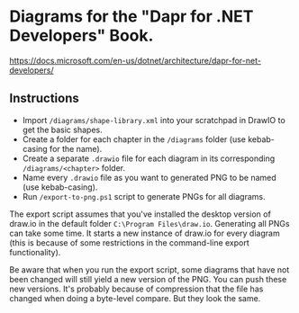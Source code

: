 # Diagrams for the "Dapr for .NET Developers" Book.

https://docs.microsoft.com/en-us/dotnet/architecture/dapr-for-net-developers/

## Instructions

- Import `/diagrams/shape-library.xml` into your scratchpad in DrawIO to get the basic shapes.
- Create a folder for each chapter in the `/diagrams` folder (use kebab-casing for the name).
- Create a separate `.drawio` file for each diagram in its corresponding `/diagrams/<chapter>` folder.
- Name every `.drawio` file as you want to generated PNG to be named (use kebab-casing).
- Run `/export-to-png.ps1` script to generate PNGs for all diagrams.

The export script assumes that you've installed the desktop version of draw.io in the default folder `C:\Program Files\draw.io`. Generating all PNGs can take some time. It starts a new instance of draw.io for every diagram (this is because of some restrictions in the command-line export functionality).

Be aware that when you run the export script, some diagrams that have not been changed will still yield a new version of the PNG. You can push these new versions. It's probably because of compression that the file has changed when doing a byte-level compare. But they look the same.
